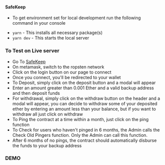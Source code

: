 #### SafeKeep

- To get environment set for local development run the following command in your console
* `yarn` - This installs all necessary package(s)
* `yarn dev` - This starts the local server

### To Test on Live server
- Go To  [SafeKeep](https://musing-easley-52355d.netlify.app/client/html/)
- On metamask, switch to the ropsten network
- Click on the login button on our page to connect
- Once you connect, you'll be redirected to your wallet
- To Deposit, simply click on the deposit button and a modal will appear
- Enter an amount greater than 0.001 Ether and a valid backup address and then deposit funds
- For withdrawal, simply click on the withdraw button on the header and a modal will appear, you can decide to withdraw some of your deposited ether by entering an amount less than your balance, but if you want to withdraw all just click on withdraw
- To Ping the contract at a time within a month, just click on the ping function
- To Check for users who haven't pinged in 6 months, the Admin calls the Check Old Pingers function. Only the Admin can call this function.
- After 6 months of no pings, the contract should automatically disburse the funds to your backup address

### DEMO
![]()